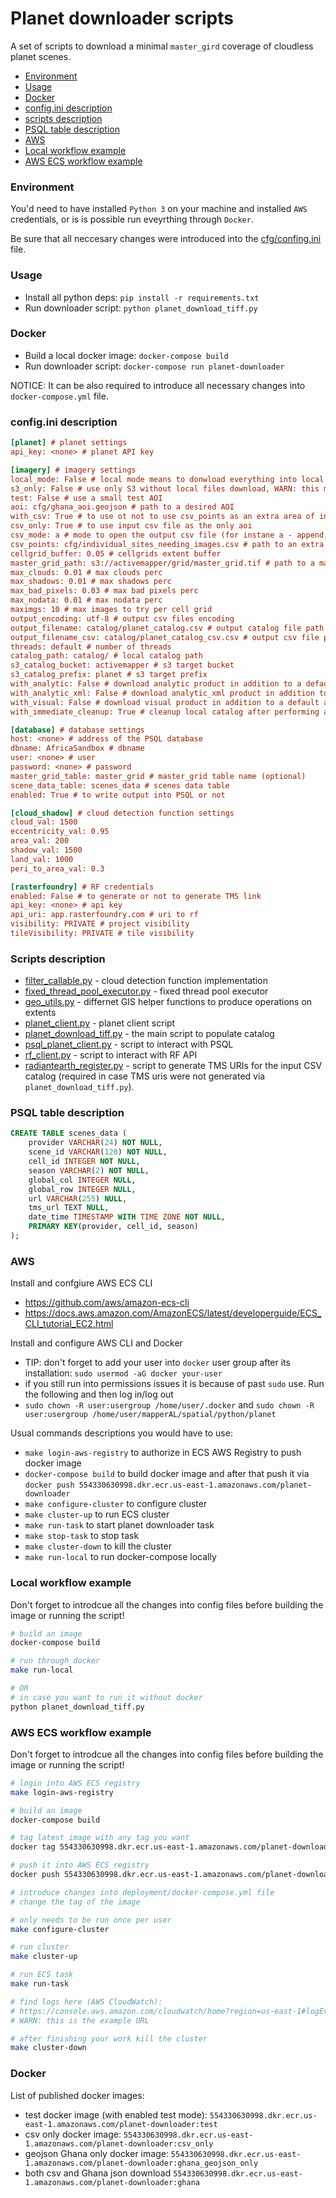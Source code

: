 # Planet downloader scripts

A set of scripts to download a minimal `master_gird` coverage of cloudless planet scenes.

- [Environment](#environment)
- [Usage](#usage)
- [Docker](#docker)
- [config.ini description](#configini-description)
- [scripts description](#scripts-description)
- [PSQL table description](#psql-table-description)
- [AWS](#aws)
- [Local workflow example](#local-workflow-example)
- [AWS ECS workflow example](#aws-ecs-workflow-example)

### Environment

You'd need to have installed `Python 3` on your machine and installed `AWS` credentials, 
or is is possible run eveyrthing through `Docker`.

Be sure that all neccesary changes were introduced into the [cfg/confing.ini](./cfg/config.ini.template) file.

### Usage

- Install all python deps: `pip install -r requirements.txt`
- Run downloader script: `python planet_download_tiff.py`

### Docker

- Build a local docker image: `docker-compose build`
- Run downloader script: `docker-compose run planet-downloader`

NOTICE: It can be also required to introduce all necessary changes into `docker-compose.yml` file.

### config.ini description

```ini
[planet] # planet settings
api_key: <none> # planet API key

[imagery] # imagery settings
local_mode: False # local mode means to donwload everything into local catalog without S3 uploads
s3_only: False # use only S3 without local files download, WARN: this may lead to data corruption on S3
test: False # use a small test AOI
aoi: cfg/ghana_aoi.geojson # path to a desired AOI
with_csv: True # to use ot not to use csv_points as an extra area of intrest
csv_only: True # to use input csv file as the only aoi
csv_mode: a # mode to open the output csv file (for instane a - append, w - write, etc.)
csv_points: cfg/individual_sites_needing_images.csv # path to an extra AOI file
cellgrid_buffer: 0.05 # cellgrids extent buffer
master_grid_path: s3://activemapper/grid/master_grid.tif # path to a master_grid, can be S3 or local
max_clouds: 0.01 # max clouds perc 
max_shadows: 0.01 # max shadows perc
max_bad_pixels: 0.03 # max bad pixels perc
max_nodata: 0.01 # max nodata perc
maximgs: 10 # max images to try per cell grid
output_encoding: utf-8 # output csv files encoding
output_filename: catalog/planet_catalog.csv # output catalog file path
output_filename_csv: catalog/planet_catalog_csv.csv # output csv file path
threads: default # number of threads
catalog_path: catalog/ # local catalog path
s3_catalog_bucket: activemapper # s3 target bucket
s3_catalog_prefix: planet # s3 target prefix
with_analytic: False # download analytic product in addition to a default analytic_sr
with_analytic_xml: False # download analytic_xml product in addition to a default analytic_sr
with_visual: False # download visual product in addition to a default analytic_sr
with_immediate_cleanup: True # cleanup local catalog after performing all operations on the local file

[database] # database settings
host: <none> # address of the PSQL database
dbname: AfricaSandbox # dbname
user: <none> # user
password: <none> # password
master_grid_table: master_grid # master_grid table name (optional)
scene_data_table: scenes_data # scenes data table
enabled: True # to write output into PSQL or not

[cloud_shadow] # cloud detection function settings
cloud_val: 1500
eccentricity_val: 0.95
area_val: 200
shadow_val: 1500
land_val: 1000
peri_to_area_val: 0.3

[rasterfoundry] # RF credentials
enabled: False # to generate or not to generate TMS link
api_key: <none> # api key 
api_uri: app.rasterfoundry.com # uri to rf
visibility: PRIVATE # project visibility 
tileVisibility: PRIVATE # tile visibility
```

### Scripts description

- [filter_callable.py](./filter-callable.py) - cloud detection function implementation
- [fixed_thread_pool_executor.py](./fixed_thread_pool_executor.py) - fixed thread pool executor
- [geo_utils.py](./geo-utils.py) - differnet GIS helper functions to produce operations on extents
- [planet_client.py](./planet_client.py) - planet client script
- [planet_download_tiff.py](./planet_download_tiff.py) - the main script to populate catalog
- [psql_planet_client.py](./psql_planet_client.py) - script to interact with PSQL
- [rf_client.py](./rf_client.py) - script to interact with RF API
- [radiantearth_register.py](./radiantearth_register.py) - script to generate TMS URIs for the input CSV catalog (required in case TMS uris were not generated via `planet_download_tiff.py`).

### PSQL table description

```sql
CREATE TABLE scenes_data (
    provider VARCHAR(24) NOT NULL,
    scene_id VARCHAR(128) NOT NULL,
    cell_id INTEGER NOT NULL,
    season VARCHAR(2) NOT NULL,
    global_col INTEGER NULL,
    global_row INTEGER NULL,
    url VARCHAR(255) NULL,
    tms_url TEXT NULL,
    date_time TIMESTAMP WITH TIME ZONE NOT NULL,
    PRIMARY KEY(provider, cell_id, season)
);
```

### AWS

Install and confgiure AWS ECS CLI
  - https://github.com/aws/amazon-ecs-cli
  - https://docs.aws.amazon.com/AmazonECS/latest/developerguide/ECS_CLI_tutorial_EC2.html 

Install and configure AWS CLI and Docker
  - TIP: don't forget to add your user into `docker` user group after its installation: `sudo usermod -aG docker your-user`
  - if you still run into permissions issues it is because of past `sudo` use. Run the following and then log in/log out
  -  `sudo chown -R user:usergroup /home/user/.docker` and `sudo chown -R user:usergroup /home/user/mapperAL/spatial/python/planet`

Usual commands descriptions you would have to use:
- `make login-aws-registry` to authorize in ECS AWS Registry to push docker image
- `docker-compose build` to build docker image and after that push it via `docker push 554330630998.dkr.ecr.us-east-1.amazonaws.com/planet-downloader`
- `make configure-cluster` to configure cluster
- `make cluster-up` to run ECS cluster
- `make run-task` to start planet downloader task
- `make stop-task` to stop task
- `make cluster-down` to kill the cluster
- `make run-local` to run docker-compose locally

### Local workflow example

Don't forget to introdcue all the changes into config files before building the image or running the script!

```bash
# build an image
docker-compose build

# run through docker
make run-local

# OR
# in case you want to run it without docker
python planet_download_tiff.py
```

### AWS ECS workflow example

Don't forget to introdcue all the changes into config files before building the image or running the script!

```bash
# login into AWS ECS registry
make login-aws-registry

# build an image
docker-compose build

# tag latest image with any tag you want
docker tag 554330630998.dkr.ecr.us-east-1.amazonaws.com/planet-downloader:latest 554330630998.dkr.ecr.us-east-1.amazonaws.com/planet-downloader:my-fancy-tag

# push it into AWS ECS registry
docker push 554330630998.dkr.ecr.us-east-1.amazonaws.com/planet-downloader:my-fancy-tag

# introduce changes into deployment/docker-compose.yml file
# change the tag of the image

# only needs to be run once per user
make configure-cluster

# run cluster
make cluster-up

# run ECS task
make run-task

# find logs here (AWS CloudWatch): 
# https://console.aws.amazon.com/cloudwatch/home?region=us-east-1#logEventViewer:group=ecs;stream=planet-downloader/planet-downloader/e677ac0d-2440-4ab3-bc1e-a45280476bae;start=2018-08-27T15:38:08Z
# WARN: this is the example URL

# after finishing your work kill the cluster
make cluster-down
```

### Docker

List of published docker images:

- test docker image (with enabled test mode): `554330630998.dkr.ecr.us-east-1.amazonaws.com/planet-downloader:test`
- csv only docker image: `554330630998.dkr.ecr.us-east-1.amazonaws.com/planet-downloader:csv_only`
- geojson Ghana only docker image: `554330630998.dkr.ecr.us-east-1.amazonaws.com/planet-downloader:ghana_geojson_only`
- both csv and Ghana json download `554330630998.dkr.ecr.us-east-1.amazonaws.com/planet-downloader:ghana`
